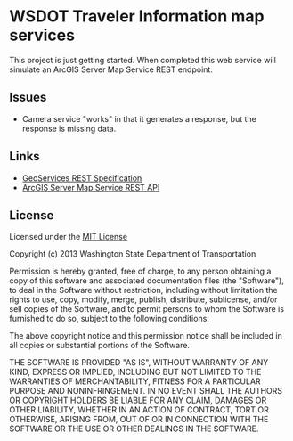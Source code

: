 ﻿WSDOT Traveler Information map services
=======================================

This project is just getting started. When completed this web service will simulate an ArcGIS Server Map Service REST endpoint.

## Issues ##
* Camera service "works" in that it generates a response, but the response is missing data.


## Links ##
* [GeoServices REST Specification](http://www.esri.com/industries/landing-pages/geoservices/geoservices)
* [ArcGIS Server Map Service REST API](http://resources.arcgis.com/en/help/rest/apiref/index.html)

## License ##

Licensed under the [MIT License](http://opensource.org/licenses/MIT)

Copyright (c) 2013 Washington State Department of Transportation

Permission is hereby granted, free of charge, to any person obtaining a copy of this software and associated documentation files (the "Software"), to deal in the Software without restriction, including without limitation the rights to use, copy, modify, merge, publish, distribute, sublicense, and/or sell copies of the Software, and to permit persons to whom the Software is furnished to do so, subject to the following conditions:

The above copyright notice and this permission notice shall be included in all copies or substantial portions of the Software.

THE SOFTWARE IS PROVIDED "AS IS", WITHOUT WARRANTY OF ANY KIND, EXPRESS OR IMPLIED, INCLUDING BUT NOT LIMITED TO THE WARRANTIES OF MERCHANTABILITY, FITNESS FOR A PARTICULAR PURPOSE AND NONINFRINGEMENT. IN NO EVENT SHALL THE AUTHORS OR COPYRIGHT HOLDERS BE LIABLE FOR ANY CLAIM, DAMAGES OR OTHER LIABILITY, WHETHER IN AN ACTION OF CONTRACT, TORT OR OTHERWISE, ARISING FROM, OUT OF OR IN CONNECTION WITH THE SOFTWARE OR THE USE OR OTHER DEALINGS IN THE SOFTWARE.
